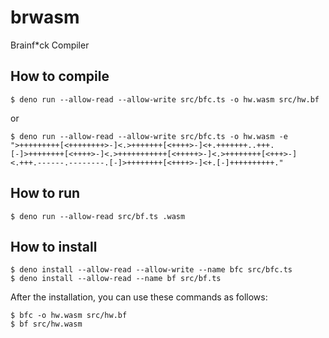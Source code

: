 brwasm
====

Brainf*ck Compiler

How to compile
----

```
$ deno run --allow-read --allow-write src/bfc.ts -o hw.wasm src/hw.bf
```

or 

```
$ deno run --allow-read --allow-write src/bfc.ts -o hw.wasm -e ">+++++++++[<++++++++>-]<.>+++++++[<++++>-]<+.+++++++..+++.[-]>++++++++[<++++>-]<.>+++++++++++[<+++++>-]<.>++++++++[<+++>-]<.+++.------.--------.[-]>++++++++[<++++>-]<+.[-]++++++++++."
```

How to run
----

```
$ deno run --allow-read src/bf.ts .wasm
```

How to install
----

```
$ deno install --allow-read --allow-write --name bfc src/bfc.ts
$ deno install --allow-read --name bf src/bf.ts
```

After the installation, you can use these commands as follows:

```
$ bfc -o hw.wasm src/hw.bf
$ bf src/hw.wasm
```